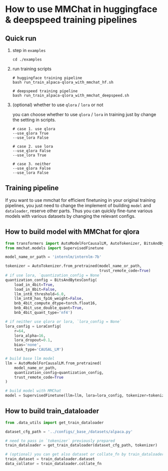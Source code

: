 # How to use MMChat in huggingface & deepspeed training pipelines

## Quick run

1. step in `examples`

   ```shell
   cd ./examples
   ```

2. run training scripts

   ``` shell
   # huggingface training pipeline
   bash run_train_alpaca-qlora_with_mmchat_hf.sh
   
   # deepspeed training pipeline
   bash run_train_alpaca-qlora_with_mmchat_deepspeed.sh
   ```

3. (optional) whether to use `qlora` / `lora` or not

   you can choose whether to use `qlora` / `lora` in training just by change the setting in scripts.

   ```
   # case 1. use qlora
   --use_qlora True
   --use_lora False
   
   # case 2. use lora
   --use_qlora False
   --use_lora True
   
   # case 3. neither
   --use_qlora False
   --use_lora False
   ```

## Training pipeline

If you want to use mmchat for efficient finetuning in your original training pipelines, you just need to change the implement of building `model` and `dataloader`, reserve other parts. Thus you can quickly fine-tune various models with various datasets by changing the relevant configs.

## How to build model with MMChat for qlora

```python
from transformers import AutoModelForCausalLM, AutoTokenizer, BitsAndBytesConfig
from mmchat.models import SupervisedFinetune

model_name_or_path = 'internlm/internlm-7b'

tokenizer = AutoTokenizer.from_pretrained(model_name_or_path,
                                          trust_remote_code=True)
# if use lora, `quantization_config = None`
quantization_config = BitsAndBytesConfig(
    load_in_4bit=True,
    load_in_8bit=False,
    llm_int8_threshold=6.0,
    llm_int8_has_fp16_weight=False,
    bnb_4bit_compute_dtype=torch.float16,
    bnb_4bit_use_double_quant=True,
    bnb_4bit_quant_type='nf4')

# if neither use qlora or lora, `lora_config = None`
lora_config = LoraConfig(
    r=64,
    lora_alpha=16,
    lora_dropout=0.1,
    bias='none',
    task_type='CAUSAL_LM')

# build base llm model 
llm = AutoModelForCausalLM.from_pretrained(
    model_name_or_path,
    quantization_config=quantization_config,
    trust_remote_code=True
)

# build model with MMChat
model = SupervisedFinetune(llm=llm, lora=lora_config, tokenizer=tokenizer)

```

## How to build train_dataloader 

```python
from .data_utils import get_train_dataloader

dataset_cfg_path = '../configs/_base_/datasets/alpaca.py'

# need to pass in `tokenizer` previously prepared
train_dataloader = get_train_dataloader(dataset_cfg_path, tokenizer)

# (optional) you can get also dataset or collate_fn by train_dataloader
train_dataset = train_dataloader.dataset
data_collator = train_dataloader.collate_fn
```

